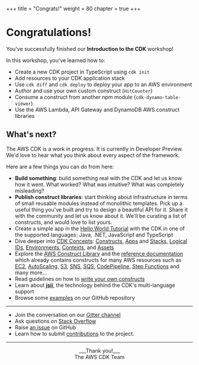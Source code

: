 +++
title = "Congrats!"
weight = 80
chapter = true
+++

# Congratulations!

You've successfully finished our __Introduction to the CDK__ workshop!

In this workshop, you've learned how to:

- Create a new CDK project in TypeScript using `cdk init`
- Add resources to your CDK application stack
- Use `cdk diff` and `cdk deploy` to deploy your app to an AWS environment
- Author and use your own custom construct (`HitCounter`)
- Consume a construct from another npm module (`cdk-dynamo-table-viewer`)
- Use the AWS Lambda, API Gateway and DynamoDB AWS construct libraries

## What's next?

The AWS CDK is a work in progress. It is currently in Developer Preview. We'd
love to hear what you think about every aspect of the framework.

Here are a few things you can do from here:

* __Build something__: build something real with the CDK and let us know how it
  went. What worked? What was intuitive? What was completely misleading?
* __Publish construct libraries__: start thinking about infrastructure in terms
  of small reusable modules instead of monolithic templates. Pick up a useful
  thing you've built and try to design a beautiful API for it. Share it with the
  community and let us know about it. We'll be curating a list of constructs,
  and would love to list yours.
* Create a simple app in the [Hello World Tutorial](https://docs.aws.amazon.com/CDK/latest/userguide/hello_world_tutorial.html)
  with the CDK in one of the supported languages: Java, .NET, JavaScript and TypeScript
* Dive deeper into [CDK
  Concepts](https://docs.aws.amazon.com/cdk/latest/guide/core_concepts.html):
  [Constructs](https://docs.aws.amazon.com/CDK/latest/userguide/constructs.html),
  [Apps](https://docs.aws.amazon.com/CDK/latest/userguide/apps.html) and [Stacks](https://docs.aws.amazon.com/CDK/latest/userguide/stacks.html),
  [Logical IDs](https://docs.aws.amazon.com/cdk/latest/guide/identifiers.html#identifiers_logical_ids),
  [Environments](https://docs.aws.amazon.com/cdk/latest/guide/apps_and_stacks.html#environments),
  [Contexts](https://docs.aws.amazon.com/cdk/latest/guide/context.html),
  and [Assets](https://docs.aws.amazon.com/CDK/latest/userguide/assets.html)
* Explore the [AWS Construct
  Library](https://docs.aws.amazon.com/CDK/latest/userguide/aws_construct_lib.html) and the
  [reference documentation](https://docs.aws.amazon.com/cdk/api/latest/docs/aws-construct-library.html)
  which already contains constructs for many AWS resources such as
  [EC2](https://docs.aws.amazon.com/cdk/api/latest/docs/aws-ec2-readme.html),
  [AutoScaling](https://docs.aws.amazon.com/cdk/api/latest/docs/aws-autoscaling-readme.html),
  [S3](https://docs.aws.amazon.com/cdk/api/latest/docs/aws-s3-readme.html),
  [SNS](https://docs.aws.amazon.com/cdk/api/latest/docs/aws-sns-readme.html),
  [SQS](https://docs.aws.amazon.com/cdk/api/latest/docs/aws-sqs-readme.html),
  [CodePipeline](https://docs.aws.amazon.com/cdk/api/latest/docs/aws-codepipeline-readme.html),
  [Step Functions](https://docs.aws.amazon.com/cdk/api/latest/docs/aws-stepfunctions-readme.html)
  and many more...
* Read guidelines on how to [write your own
  constructs](https://docs.aws.amazon.com/CDK/latest/userguide/writing_constructs.html)
* Learn about [__jsii__](https://github.com/awslabs/jsii), the technology
  behind the CDK's multi-language support
* Browse some [examples](https://github.com/aws-samples/aws-cdk-examples) on our GitHub repository

-----

* Join the conversation on our [Gitter channel](https://gitter.im/awslabs/aws-cdk)
* Ask questions on [Stack Overflow](https://stackoverflow.com/questions/tagged/aws-cdk)
* Raise [an issue](https://github.com/awslabs/aws-cdk/issues/new) on GitHub
* Learn how to submit
  [contributions](https://github.com/awslabs/aws-cdk/blob/master/CONTRIBUTING.md)
  to the project.

-----

<center>
___Thank you!___<br/>
The AWS CDK Team
</center>
